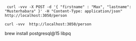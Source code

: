 #  

```
 curl -vvv -X POST -d '{ "firstname" : "Max", "lastname": "Musterhabara" }' -H "Content-Type: application/json" http://localhost:3050/person
```


```
curl -vvv  http://localhost:3050/person
```


brew install postgresql@15 libpq
